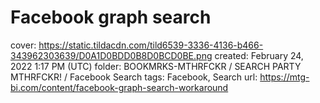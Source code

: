 # Facebook graph search

cover: https://static.tildacdn.com/tild6539-3336-4136-b466-343962303639/D0A1D0BDD0B8D0BCD0BE.png
created: February 24, 2022 1:17 PM (UTC)
folder: BOOKMRKS-MTHRFCKR / SEARCH PARTY MTHRFCKR! / Facebook Search
tags: Facebook, Search
url: https://mtg-bi.com/content/facebook-graph-search-workaround
